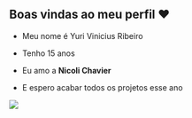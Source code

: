 ## Boas vindas ao meu perfil ❤️

- Meu nome é Yuri Vinicius Ribeiro

- Tenho 15 anos

- Eu amo a **Nicoli Chavier**

- E espero acabar todos os projetos esse ano

![](https://media1.tenor.com/m/eAUqbnSzTPUAAAAC/suguru-geto-chibi.gif)
